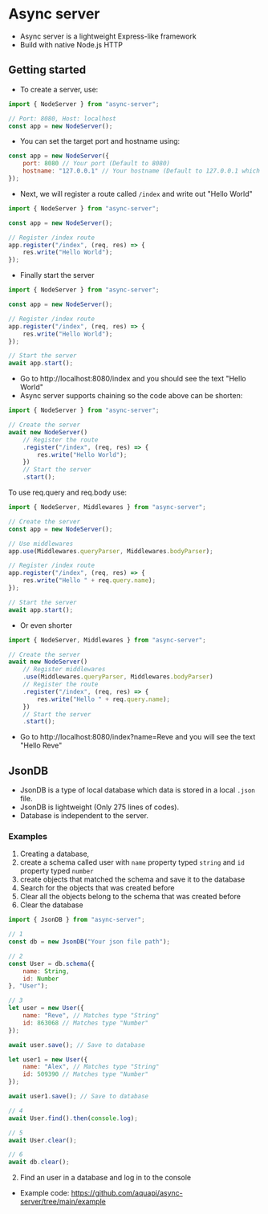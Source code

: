 # Async server
- Async server is a lightweight Express-like framework
- Build with native Node.js HTTP

## Getting started

- To create a server, use:
```javascript
import { NodeServer } from "async-server";

// Port: 8080, Host: localhost
const app = new NodeServer();
```

- You can set the target port and hostname using:
```javascript
const app = new NodeServer({
    port: 8080 // Your port (Default to 8080)
    hostname: "127.0.0.1" // Your hostname (Default to 127.0.0.1 which is localhost)
});
```

- Next, we will register a route called `/index` and write out "Hello World"
```javascript
import { NodeServer } from "async-server";

const app = new NodeServer();

// Register /index route
app.register("/index", (req, res) => {
    res.write("Hello World");
});
```

- Finally start the server
```javascript
import { NodeServer } from "async-server";

const app = new NodeServer();

// Register /index route
app.register("/index", (req, res) => {
    res.write("Hello World");
});

// Start the server
await app.start();
```

- Go to http://localhost:8080/index and you should see the text "Hello World"
- Async server supports chaining so the code above can be shorten:
```javascript
import { NodeServer } from "async-server";

// Create the server
await new NodeServer()
    // Register the route
    .register("/index", (req, res) => {
        res.write("Hello World");
    })
    // Start the server
    .start();
```

To use req.query and req.body use:
```javascript
import { NodeServer, Middlewares } from "async-server";

// Create the server
const app = new NodeServer();

// Use middlewares
app.use(Middlewares.queryParser, Middlewares.bodyParser);

// Register /index route
app.register("/index", (req, res) => {
    res.write("Hello " + req.query.name);
});

// Start the server
await app.start();
```

- Or even shorter
```javascript
import { NodeServer, Middlewares } from "async-server";

// Create the server
await new NodeServer()
    // Register middlewares
    .use(Middlewares.queryParser, Middlewares.bodyParser)
    // Register the route
    .register("/index", (req, res) => {
        res.write("Hello " + req.query.name);
    })
    // Start the server
    .start();
```

- Go to http://localhost:8080/index?name=Reve and you will see the text "Hello Reve"

## JsonDB

- JsonDB is a type of local database which data is stored in a local `.json` file.
- JsonDB is lightweight (Only 275 lines of codes).
- Database is independent to the server.

### Examples

1. Creating a database, 
2. create a schema called user with `name` property typed `string` and `id` property typed `number`
3. create objects that matched the schema and save it to the database
4. Search for the objects that was created before
5. Clear all the objects belong to the schema that was created before
6. Clear the database
 ```javascript
 import { JsonDB } from "async-server";

 // 1
 const db = new JsonDB("Your json file path"); 

 // 2
 const User = db.schema({
     name: String,
     id: Number
 }, "User");

 // 3
 let user = new User({
     name: "Reve", // Matches type "String"
     id: 863068 // Matches type "Number"
 });

 await user.save(); // Save to database

 let user1 = new User({
     name: "Alex", // Matches type "String"
     id: 509390 // Matches type "Number"
 });

 await user1.save(); // Save to database

 // 4
 await User.find().then(console.log);

 // 5
 await User.clear();

 // 6
 await db.clear();
 ```

2. Find an user in a database and log in to the console

- Example code: https://github.com/aquapi/async-server/tree/main/example